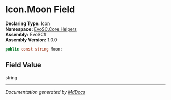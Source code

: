 ﻿<!--  
  <auto-generated>   
    The contents of this file were generated by a tool.  
    Changes to this file may be list if the file is regenerated  
  </auto-generated>   
-->

# Icon.Moon Field

**Declaring Type:** [Icon](../index.md)  
**Namespace:** [EvoSC.Core.Helpers](../../index.md)  
**Assembly:** EvoSC\#  
**Assembly Version:** 1.0.0

```csharp
public const string Moon;
```

## Field Value

string

___

*Documentation generated by [MdDocs](https://github.com/ap0llo/mddocs)*
